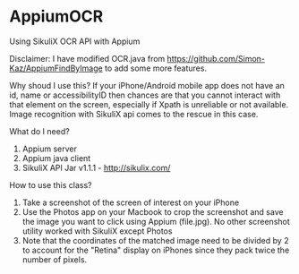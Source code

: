 # AppiumOCR
Using SikuliX OCR API with Appium

Disclaimer: I have modified OCR.java from https://github.com/Simon-Kaz/AppiumFindByImage to add some more features. 

Why shoud I use this?
If your iPhone/Android mobile app does not have an id, name or accessibilityID then chances are that you cannot interact with that element on the screen, especially if Xpath is unreliable or not available. Image recognition with SikuliX api comes to the rescue in this case.

What do I need?
1. Appium server 
2. Appium java client
3. SikuliX API Jar v1.1.1 - http://sikulix.com/

How to use this class?
1. Take a screenshot of the screen of interest on your iPhone
2. Use the Photos app on your Macbook to crop the screenshot and save the image you want to click using Appium (file.jpg). No other screenshot utility worked with SikuliX except Photos
3. Note that the coordinates of the matched image need to be divided by 2 to account for the "Retina" display on iPhones since they pack twice the number of pixels.
